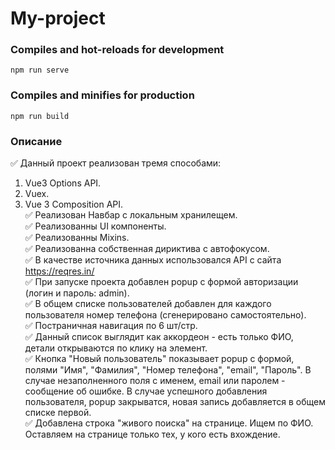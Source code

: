 # My-project

### Compiles and hot-reloads for development
```
npm run serve
```

### Compiles and minifies for production
```
npm run build
```

### Описание

:white_check_mark: Данный проект реализован тремя способами:    
1. Vue3 Options API.   
2. Vuex.   
3. Vue 3 Composition API.    
:white_check_mark: Реализован Навбар с локальным хранилещем.    
:white_check_mark: Реализованны UI компоненты.    
:white_check_mark: Реализованны Mixins.    
:white_check_mark: Реализованна собственная дириктива с автофокусом.    
:white_check_mark: В качестве источника данных использовался API с сайта https://reqres.in/    
:white_check_mark: При запуске проекта добавлен popup с формой авторизации (логин и пароль: admin).    
:white_check_mark: В общем списке пользователей добавлен для каждого пользователя номер телефона (сгенерировано самостоятельно).    
:white_check_mark: Постраничная навигация по 6 шт/стр.    
:white_check_mark: Данный список выглядит как аккордеон - есть только ФИО, детали открываются по клику на элемент.    
:white_check_mark: Кнопка "Новый пользователь" показывает popup с формой, полями "Имя", "Фамилия", "Номер телефона", "email", "Пароль". В случае незаполненного поля с именем, email или паролем - сообщение об ошибке. В случае успешного добавления пользователя, popup закрыватся, новая запись добавляется в общем списке первой.    
:white_check_mark: Добавлена строка "живого поиска" на странице. Ищем по ФИО. Оставляем на странице только тех, у кого есть вхождение.      
